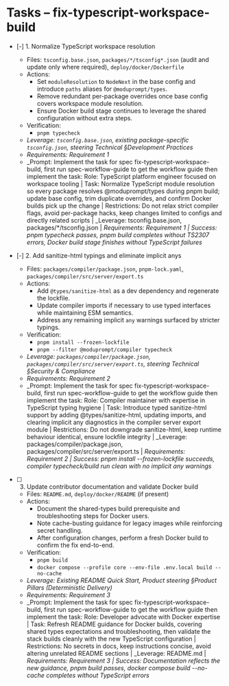 # Tasks – fix-typescript-workspace-build

- [-] 1. Normalize TypeScript workspace resolution
  - Files: `tsconfig.base.json`, `packages/*/tsconfig*.json` (audit and update only where required), `deploy/docker/Dockerfile`
  - Actions:
    - Set `moduleResolution` to `NodeNext` in the base config and introduce `paths` aliases for `@moduprompt/types`.
    - Remove redundant per-package overrides once base config covers workspace module resolution.
    - Ensure Docker build stage continues to leverage the shared configuration without extra steps.
  - Verification:
    - `pnpm typecheck`
  - _Leverage: `tsconfig.base.json`, existing package-specific `tsconfig.json`, steering Technical §Development Practices_
  - _Requirements: Requirement 1_
  - _Prompt: Implement the task for spec fix-typescript-workspace-build, first run spec-workflow-guide to get the workflow guide then implement the task: Role: TypeScript platform engineer focused on workspace tooling | Task: Normalize TypeScript module resolution so every package resolves @moduprompt/types during pnpm build; update base config, trim duplicate overrides, and confirm Docker builds pick up the change | Restrictions: Do not relax strict compiler flags, avoid per-package hacks, keep changes limited to configs and directly related scripts | _Leverage: tsconfig.base.json, packages/*/tsconfig.json | _Requirements: Requirement 1 | Success: pnpm typecheck passes, pnpm build completes without TS2307 errors, Docker build stage finishes without TypeScript failures_

- [-] 2. Add sanitize-html typings and eliminate implicit anys
  - Files: `packages/compiler/package.json`, `pnpm-lock.yaml`, `packages/compiler/src/server/export.ts`
  - Actions:
    - Add `@types/sanitize-html` as a dev dependency and regenerate the lockfile.
    - Update compiler imports if necessary to use typed interfaces while maintaining ESM semantics.
    - Address any remaining implicit `any` warnings surfaced by stricter typings.
  - Verification:
    - `pnpm install --frozen-lockfile`
    - `pnpm --filter @moduprompt/compiler typecheck`
  - _Leverage: `packages/compiler/package.json`, `packages/compiler/src/server/export.ts`, steering Technical §Security & Compliance_
  - _Requirements: Requirement 2_
  - _Prompt: Implement the task for spec fix-typescript-workspace-build, first run spec-workflow-guide to get the workflow guide then implement the task: Role: Compiler maintainer with expertise in TypeScript typing hygiene | Task: Introduce typed sanitize-html support by adding @types/sanitize-html, updating imports, and clearing implicit any diagnostics in the compiler server export module | Restrictions: Do not downgrade sanitize-html, keep runtime behaviour identical, ensure lockfile integrity | _Leverage: packages/compiler/package.json, packages/compiler/src/server/export.ts | _Requirements: Requirement 2 | Success: pnpm install --frozen-lockfile succeeds, compiler typecheck/build run clean with no implicit any warnings_

- [ ] 3. Update contributor documentation and validate Docker build
  - Files: `README.md`, `deploy/docker/README` (if present)
  - Actions:
    - Document the shared-types build prerequisite and troubleshooting steps for Docker users.
    - Note cache-busting guidance for legacy images while reinforcing secret handling.
    - After configuration changes, perform a fresh Docker build to confirm the fix end-to-end.
  - Verification:
    - `pnpm build`
    - `docker compose --profile core --env-file .env.local build --no-cache`
  - _Leverage: Existing README Quick Start, Product steering §Product Pillars (Deterministic Delivery)_
  - _Requirements: Requirement 3_
  - _Prompt: Implement the task for spec fix-typescript-workspace-build, first run spec-workflow-guide to get the workflow guide then implement the task: Role: Developer advocate with Docker expertise | Task: Refresh README guidance for Docker builds, covering shared types expectations and troubleshooting, then validate the stack builds cleanly with the new TypeScript configuration | Restrictions: No secrets in docs, keep instructions concise, avoid altering unrelated README sections | _Leverage: README.md | _Requirements: Requirement 3 | Success: Documentation reflects the new guidance, pnpm build passes, docker compose build --no-cache completes without TypeScript errors_
